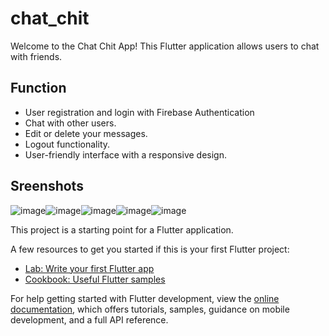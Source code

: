 # chat_chit

Welcome to the Chat Chit App! This Flutter application allows users to chat with friends.

## Function
  - User registration and login with Firebase Authentication
  - Chat with other users.
  - Edit or delete your messages.
  - Logout functionality.
  - User-friendly interface with a responsive design.

## Sreenshots
![image](https://github.com/minhanh0501/chat_chit/assets/102590487/1b1d304c-e01f-4dfd-8ba9-23280074a9f9)![image](https://github.com/minhanh0501/chat_chit/assets/102590487/95b94e5e-fb2b-4ab7-92ee-4c53798fda35)![image](https://github.com/minhanh0501/chat_chit/assets/102590487/35d567b9-1697-469a-9a8e-da63dc6028d4)![image](https://github.com/minhanh0501/chat_chit/assets/102590487/521d3417-4b4b-4340-8e8b-e4b421adc9a5)![image](https://github.com/minhanh0501/chat_chit/assets/102590487/b12fdea5-2e06-47cd-8409-e635060aa1c5)

This project is a starting point for a Flutter application.

A few resources to get you started if this is your first Flutter project:

- [Lab: Write your first Flutter app](https://docs.flutter.dev/get-started/codelab)
- [Cookbook: Useful Flutter samples](https://docs.flutter.dev/cookbook)

For help getting started with Flutter development, view the
[online documentation](https://docs.flutter.dev/), which offers tutorials,
samples, guidance on mobile development, and a full API reference.
